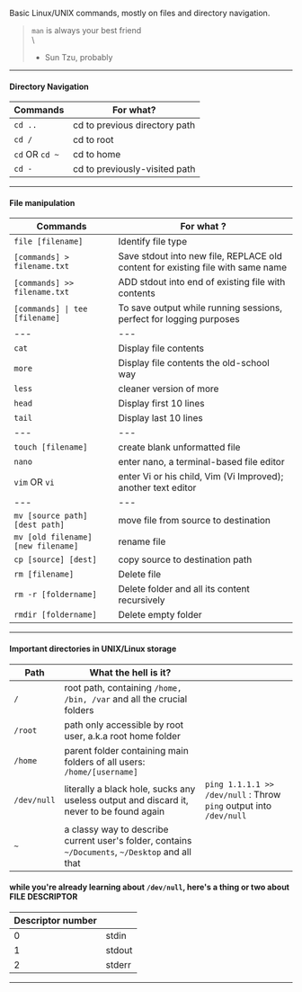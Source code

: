 Basic Linux/UNIX commands, mostly on files and directory navigation. 

>`man` is always your best friend\
> \
>	- Sun Tzu, probably


---
#### Directory Navigation

| Commands | For what? | 
| --- | --- | 
| `cd ..` | cd to previous directory path | 
| `cd /` | cd to root | 
| `cd` OR `cd ~` | cd to home | 
| `cd -` | cd to previously-visited path | 

---
#### File manipulation

| Commands | For what ? |
| --- | --- | 
| `file [filename]` | Identify file type |
| `[commands] > filename.txt ` | Save stdout into new file, REPLACE old content for existing file with same name |
| `[commands] >> filename.txt` | ADD stdout into end of existing file with contents |
| `[commands] \| tee [filename]` | To save output while running sessions, perfect for logging purposes |
| --- | --- |
| `cat` | Display file contents |
| `more` | Display file contents the old-school way|
| `less` | cleaner version of more|
| `head` | Display first 10 lines|
| `tail` | Display last 10 lines |
| --- | --- | --- |
| `touch [filename]` | create blank unformatted file |  
| `nano` | enter nano, a terminal-based file editor |
| `vim` OR `vi` | enter Vi or his child, Vim (Vi Improved); another text editor |
| --- | --- | --- |
| `mv [source path] [dest path]` | move file from source to destination |
| `mv [old filename] [new filename] ` | rename file |
| `cp [source] [dest]` | copy source to destination path |
| `rm [filename]` | Delete file |
| `rm -r [foldername]` | Delete folder and all its content recursively|
| `rmdir [foldername]` | Delete empty folder

---
#### Important directories in UNIX/Linux storage

| Path | What the hell is it? | |
| --- | --- | --- |
| `/` | root path, containing `/home, /bin, /var` and all the crucial folders |
| `/root` | path only accessible by root user, a.k.a root home folder |
| `/home` | parent folder containing main folders of all users: `/home/[username]` |
| `/dev/null` | literally a black hole, sucks any useless output and discard it, never to be found again | `ping 1.1.1.1 >> /dev/null` : Throw `ping` output into `/dev/null`|
| `~` | a classy way to describe current user's folder, contains `~/Documents`, `~/Desktop` and all that |

#### while you're already learning about `/dev/null`, here's a thing or two about FILE DESCRIPTOR

| Descriptor number |  |
| --- | --- |
| 0 | stdin |
| 1 | stdout | 
| 2 | stderr |


---

